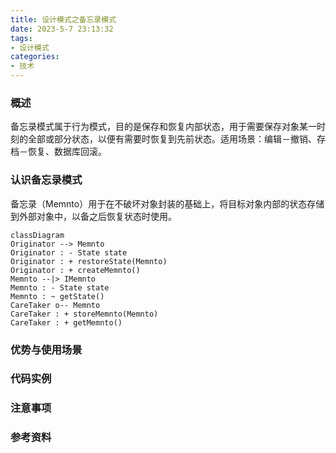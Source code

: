 ```yaml
---
title: 设计模式之备忘录模式
date: 2023-5-7 23:13:32
tags:
- 设计模式
categories:
- 技术
---
```


### 概述

备忘录模式属于行为模式，目的是保存和恢复内部状态，用于需要保存对象某一时刻的全部或部分状态，以便有需要时恢复到先前状态。适用场景：编辑－撤销、存档－恢复、数据库回滚。

### 认识备忘录模式
备忘录（Memnto）用于在不破坏对象封装的基础上，将目标对象内部的状态存储到外部对象中，以备之后恢复状态时使用。

```mermaid
classDiagram
Originator --> Memnto
Originator : - State state
Originator : + restoreState(Memnto)
Originator : + createMemnto()
Memnto --|> IMemnto
Memnto : - State state
Memnto : ~ getState()
CareTaker o-- Memnto
CareTaker : + storeMemnto(Memnto)
CareTaker : + getMemnto()
```

<!-- more -->

### 优势与使用场景

### 代码实例

### 注意事项

### 参考资料

